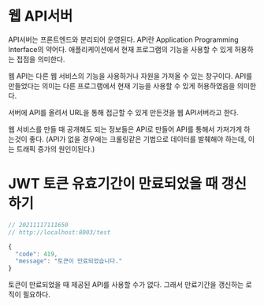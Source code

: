# 웹 API서버

API서버는 프론트엔드와 분리되어 운영된다.
API란 Application Programming Interface의 약어다.
애플리케이션에서 현재 프로그램의 기능을 사용할 수 있게 허용하는 접점을 의미한다.

웹 API는 다른 웹 서비스의 기능을 사용하거나 자원을 가져올 수 있는 창구이다.
API를 만들었다는 의미는 다른 프로그램에서 현재 기능을 사용할 수 있게 허용하였음을 의미한다.

서버에 API를 올려서 URL을 통해 접근할 수 있게 만든것을 웹 API서버라고 한다.

웹 서비스를 만들 때 공개해도 되는 정보들은 API로 만들어 API를 통해서 가져가게 하는것이 좋다. (API가 없을 경우에는 크롤링같은 기법으로 데이터를 발췌해야 하는데, 이는 트래픽 증가의 원인이된다.)

# JWT 토큰 유효기간이 만료되었을 때 갱신하기

```js
// 20211117111650
// http://localhost:8003/test

{
  "code": 419,
  "message": "토큰이 만료되었습니다."
}
```

토큰이 만료되었을 때 제공된 API를 사용할 수가 없다. 그래서 만료기간을 갱신하는 로직이 필요하다.
